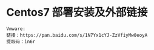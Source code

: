 # Centos7 部署安装及外部链接
````
Vmware:
链接：https://pan.baidu.com/s/1N7Yx1cYJ-ZzVfiyMw0eoyA 
提取码：in6r 
````
